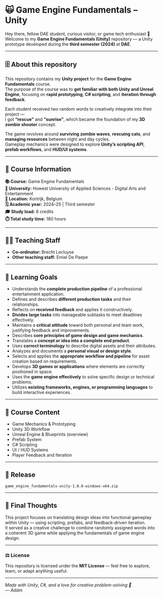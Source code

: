 # 🙀 Game Engine Fundamentals – Unity

Hey there, fellow DAE student, curious visitor, or game tech enthusiast 👋  
Welcome to my **Game Engine Fundamentals (Unity)** repository — a Unity prototype developed during the **third semester (2024)** at **DAE**.

---

## 🗄️ About this repository

This repository contains my **Unity project** for the **Game Engine Fundamentals** course.  
The purpose of the course was to **get familiar with both Unity and Unreal Engine**, focusing on **rapid prototyping**, **C# scripting**, and **iteration through feedback**.

Each student received two random words to creatively integrate into their project —  
I got **“rescue”** and **“sunrise”**, which became the foundation of my **3D zombie shooter** concept.

The game revolves around **surviving zombie waves**, **rescuing cats**, and **managing resources** between night and day cycles.  
Gameplay mechanics were designed to explore **Unity’s scripting API**, **prefab workflows**, and **HUD/UI systems**.

---

## 🔎 Course Information

**📚 Course:** Game Engine Fundamentals  
**🏫 University:** Howest University of Applied Sciences - Digital Arts and Entertainment   
**📍 Location:** Kortrijk, Belgium  
**🗓️ Academic year:** 2024–25 | Third semester  
**🎓 Study load:** 6 credits  
**⏱️ Total study time:** 180 hours  

---

## 👨‍🏫 Teaching Staff

- **Co-ordinator:** Brecht Lecluyse  
- **Other teaching staff:** Emiel De Paepe  

---

## 🎯 Learning Goals

- Understands the **complete production pipeline** of a professional entertainment application.  
- Defines and describes **different production tasks** and their relationships.  
- Reflects on **received feedback** and applies it constructively.  
- **Divides large tasks** into manageable subtasks to meet deadlines effectively.  
- Maintains a **critical attitude** toward both personal and team work, justifying feedback and improvements.  
- Describes **core principles of game design and game mechanics**.  
- Translates a **concept or idea into a complete end product**.  
- Uses **correct terminology** to describe digital assets and their attributes.  
- Analyzes and documents a **personal visual or design style**.  
- Selects and applies the **appropriate workflow and pipeline** for asset creation based on requirements.  
- Develops **3D games or applications** where elements are correctly positioned in space.  
- Uses the **game engine effectively** to solve specific design or technical problems.  
- Utilizes **existing frameworks, engines, or programming languages** to build interactive experiences.  

---

## 🧩 Course Content

- Game Mechanics & Prototyping  
- Unity 3D Workflow  
- Unreal Engine & Blueprints (overview)  
- Prefab System  
- C# Scripting  
- UI / HUD Systems  
- Player Feedback and Iteration  

---

## 🚀 Release

`game_engine_fundamentals-unity-1.0.0-windows-x64.zip`

---

## 🧠 Final Thoughts

This project focuses on translating design ideas into functional gameplay within Unity — using scripting, prefabs, and feedback-driven iteration.  
It served as a creative challenge to combine randomly assigned words into a coherent 3D game while applying the fundamentals of game engine design.

---

### ⚖️ License
This repository is licensed under the **MIT License** — feel free to explore, learn, or adapt anything useful.

---

*Made with Unity, C#, and a love for creative problem-solving 🌅  
— Ádám*
